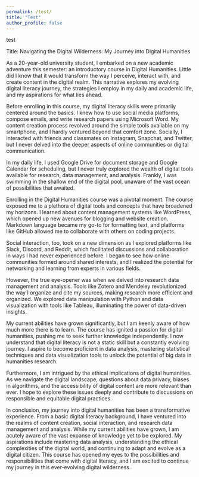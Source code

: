 ```yaml
---
permalink: /test/
title: "Test"
author_profile: false
---
```



test


Title: Navigating the Digital Wilderness: My Journey into Digital Humanities

As a 20-year-old university student, I embarked on a new academic adventure this semester: an introductory course in Digital Humanities. Little did I know that it would transform the way I perceive, interact with, and create content in the digital realm. This narrative explores my evolving digital literacy journey, the strategies I employ in my daily and academic life, and my aspirations for what lies ahead.

Before enrolling in this course, my digital literacy skills were primarily centered around the basics. I knew how to use social media platforms, compose emails, and write research papers using Microsoft Word. My content creation process revolved around the simple tools available on my smartphone, and I hardly ventured beyond that comfort zone. Socially, I interacted with friends and classmates on Instagram, Snapchat, and Twitter, but I never delved into the deeper aspects of online communities or digital communication.

In my daily life, I used Google Drive for document storage and Google Calendar for scheduling, but I never truly explored the wealth of digital tools available for research, data management, and analysis. Frankly, I was swimming in the shallow end of the digital pool, unaware of the vast ocean of possibilities that awaited.

Enrolling in the Digital Humanities course was a pivotal moment. The course exposed me to a plethora of digital tools and concepts that have broadened my horizons. I learned about content management systems like WordPress, which opened up new avenues for blogging and website creation. Markdown language became my go-to for formatting text, and platforms like GitHub allowed me to collaborate with others on coding projects.

Social interaction, too, took on a new dimension as I explored platforms like Slack, Discord, and Reddit, which facilitated discussions and collaboration in ways I had never experienced before. I began to see how online communities formed around shared interests, and I realized the potential for networking and learning from experts in various fields.

However, the true eye-opener was when we delved into research data management and analysis. Tools like Zotero and Mendeley revolutionized the way I organize and cite my sources, making research more efficient and organized. We explored data manipulation with Python and data visualization with tools like Tableau, illuminating the power of data-driven insights.

My current abilities have grown significantly, but I am keenly aware of how much more there is to learn. The course has ignited a passion for digital humanities, pushing me to seek further knowledge independently. I now understand that digital literacy is not a static skill but a constantly evolving journey. I aspire to become proficient in data analysis, mastering statistical techniques and data visualization tools to unlock the potential of big data in humanities research.

Furthermore, I am intrigued by the ethical implications of digital humanities. As we navigate the digital landscape, questions about data privacy, biases in algorithms, and the accessibility of digital content are more relevant than ever. I hope to explore these issues deeply and contribute to discussions on responsible and equitable digital practices.

In conclusion, my journey into digital humanities has been a transformative experience. From a basic digital literacy background, I have ventured into the realms of content creation, social interaction, and research data management and analysis. While my current abilities have grown, I am acutely aware of the vast expanse of knowledge yet to be explored. My aspirations include mastering data analysis, understanding the ethical complexities of the digital world, and continuing to adapt and evolve as a digital citizen. This course has opened my eyes to the possibilities and responsibilities that come with digital literacy, and I am excited to continue my journey in this ever-evolving digital wilderness.
